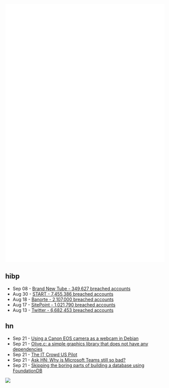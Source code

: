 ![Metrics](https://raw.githubusercontent.com/phixion/phixion/master/metrics.svg)

## hibp

<!--
for https://github.com/phixion/phixion/blob/main/.github/workflows/feeds.yml
-->
<!--START_SECTION:haveibeenpwnd-->
- Sep 08 - [Brand New Tube - 349,627 breached accounts](https://haveibeenpwned.com/PwnedWebsites#BrandNewTube)
- Aug 30 - [START - 7,455,386 breached accounts](https://haveibeenpwned.com/PwnedWebsites#Start)
- Aug 18 - [Banorte - 2,107,000 breached accounts](https://haveibeenpwned.com/PwnedWebsites#Banorte)
- Aug 17 - [SitePoint - 1,021,790 breached accounts](https://haveibeenpwned.com/PwnedWebsites#SitePoint)
- Aug 13 - [Twitter - 6,682,453 breached accounts](https://haveibeenpwned.com/PwnedWebsites#Twitter)
<!--END_SECTION:haveibeenpwnd-->

## hn

<!--
for https://github.com/phixion/phixion/blob/main/.github/workflows/feeds.yml
-->
<!--START_SECTION:hn-->
- Sep 21 - [Using a Canon EOS camera as a webcam in Debian](https://www.schlachter.xyz/projects/debian-dslr-webcam-with-secure-boot)
- Sep 21 - [Olive.c: a simple graphics library that does not have any dependencies](https://tsoding.org/olive.c/)
- Sep 21 - [The IT Crowd US Pilot](https://archive.org/details/the-it-crowd-us-pilot)
- Sep 21 - [Ask HN: Why is Microsoft Teams still so bad?](https://news.ycombinator.com/item?id=32932137)
- Sep 21 - [Skipping the boring parts of building a database using FoundationDB](https://blog.tigrisdata.com/building-a-database-using-foundationdb)
<!--END_SECTION:hn-->

<!--
for https://yhype.me
-->
![](https://hit.yhype.me/github/profile?user_id=13013670)
